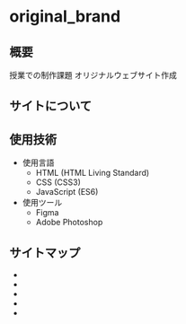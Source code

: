 # original_brand
<!-- SiteURL -->
## 概要
授業での制作課題
オリジナルウェブサイト作成
## サイトについて



## 使用技術
* 使用言語
  * HTML (HTML Living Standard)
  * CSS (CSS3)
  * JavaScript (ES6)
* 使用ツール
  * Figma
  * Adobe Photoshop
## サイトマップ
* 
* 
* 
* 
* 
